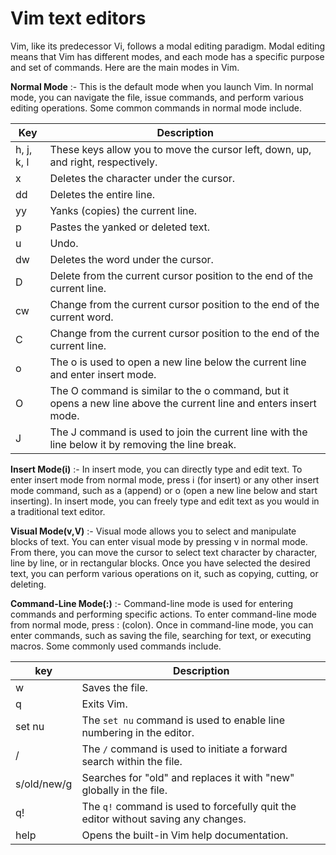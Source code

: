 # Vim text editors 

Vim, like its predecessor Vi, follows a modal editing paradigm. Modal editing means that Vim has different modes, and each mode has a specific purpose and set of commands. Here are the main modes in Vim.

**Normal Mode**	:- This is the default mode when you launch Vim. In normal mode, you can navigate the file, issue commands, and perform various editing operations. Some common commands in normal mode include.
           
| Key | Description |
| --- | --- |
| h, j, k, l | These keys allow you to move the cursor left, down, up, and right, respectively. |
| x | Deletes the character under the cursor. |
| dd | Deletes the entire line. |
| yy | Yanks (copies) the current line. |
| p | Pastes the yanked or deleted text. |
| u | Undo. |
| dw | Deletes the word under the cursor. |
| D | Delete from the current cursor position to the end of the current line. |
| cw | Change from the current cursor position to the end of the current word. |
| C | Change from the current cursor position to the end of the current line. |
| o | The o is used to open a new line below the current line and enter insert mode. |
| O | The O command is similar to the o command, but it opens a new line above the current line and enters insert mode. |
| J | The J command is used to join the current line with the line below it by removing the line break. |

**Insert Mode(i)** :- In insert mode, you can directly type and edit text. To enter insert mode from normal mode, press i (for insert) or any other insert mode command, such as a (append) or o (open a new line below and start inserting). In insert mode, you can freely type and edit text as you would in a traditional text editor.

**Visual Mode(v,V)** :- Visual mode allows you to select and manipulate blocks of text. You can enter visual mode by pressing v in normal mode. From there, you can move the cursor to select text character by character, line by line, or in rectangular blocks. Once you have selected the desired text, you can perform various operations on it, such as copying, cutting, or deleting.

**Command-Line Mode(:)** :- Command-line mode is used for entering commands and performing specific actions. To enter command-line mode from normal mode, press : (colon). Once in command-line mode, you can enter commands, such as saving the file, searching for text, or executing macros. Some commonly used commands include.

| key   | Description                                                   |
| ---------- | ------------------------------------------------------------- |
| w          | Saves the file.                                               |
| q          | Exits Vim.                                                    |
| set nu     | The `set nu` command is used to enable line numbering in the editor. |
| /          | The `/` command is used to initiate a forward search within the file. |
| s/old/new/g | Searches for "old" and replaces it with "new" globally in the file. |
| q!         | The `q!` command is used to forcefully quit the editor without saving any changes. |
| help       | Opens the built-in Vim help documentation.                     |
